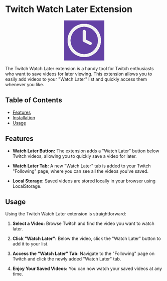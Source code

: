 # Twitch Watch Later Extension

<p align="center">
  <img src="./src/assets/twitch-watch-later-logo-128x128.png" alt="Twitch Watch Later Logo" />
</p>

The Twitch Watch Later extension is a handy tool for Twitch enthusiasts who want to save videos for later viewing. This extension allows you to easily add videos to your "Watch Later" list and quickly access them whenever you like.

## Table of Contents

- [Features](#features)
- [Installation](#installation)
- [Usage](#usage)

## Features

- **Watch Later Button:** The extension adds a "Watch Later" button below Twitch videos, allowing you to quickly save a video for later.

- **Watch Later Tab:** A new "Watch Later" tab is added to your Twitch "Following" page, where you can see all the videos you've saved.

- **Local Storage:** Saved videos are stored locally in your browser using LocalStorage.

## Usage

Using the Twitch Watch Later extension is straightforward:

1. **Select a Video:** Browse Twitch and find the video you want to watch later.

2. **Click "Watch Later":** Below the video, click the "Watch Later" button to add it to your list.

3. **Access the "Watch Later" Tab:** Navigate to the "Following" page on Twitch and click the newly added "Watch Later" tab.

4. **Enjoy Your Saved Videos:** You can now watch your saved videos at any time.
